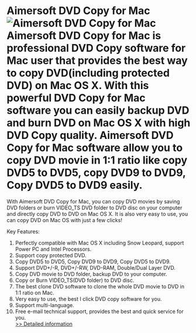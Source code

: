 # Aimersoft DVD Copy for Mac<br />![Aimersoft DVD Copy for Mac](https://mycommerce.akamaized.net/api/pimages/P300952604/BIG/300952604.JPG)<br />Aimersoft DVD Copy for Mac is professional DVD Copy software for Mac user that provides the best way to copy DVD(including protected DVD) on Mac OS X. With this powerful DVD Copy for Mac software you can easily backup DVD and burn DVD on Mac OS X with high DVD Copy quality. Aimersoft DVD Copy for Mac software allow you to copy DVD movie in 1:1 ratio like copy DVD5 to DVD5, copy DVD9 to DVD9, Copy DVD5 to DVD9 easily.
With Aimersoft DVD Copy for Mac, you can copy DVD movies by saving DVD folders or burn VIDEO_TS DVD folder to DVD disc on your computer and directly copy DVD to DVD on Mac OS X. It is also very easy to use, you can copy DVD on Mac OS with just a few clicks!

Key Features:
1. Perfectly compatible with Mac OS X including Snow Leopard, support Power PC and Intel Processors.
2. Support copy protected DVD.
3. Copy DVD5 to DVD5, Copy DVD9 to DVD9, Copy DVD5 to DVD9.
4. Support DVD+/-R, DVD+/-RW, DVD-RAM, Double/Dual Layer DVD.
5. Copy DVD movie to DVD folder, backup DVD to your computer.
6. Copy or Burn VIDEO_TS(DVD folder) to DVD disc.
7. The best clone DVD software to clone the whole DVD movie to DVD in 1:1 ratio on Mac.
8. Very easy to use, the best I click DVD copy software for you.
9. Support multi-language.
10. Free e-mail technical support, provides the best and quick service for you.<br />[>> Detailed information](https://secure.shareit.com/shareit/product.html?productid=300952604&affiliateid=200057808)